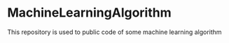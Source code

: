 # MachineLearningAlgorithm
This repository is used to public code of some machine learning algorithm
